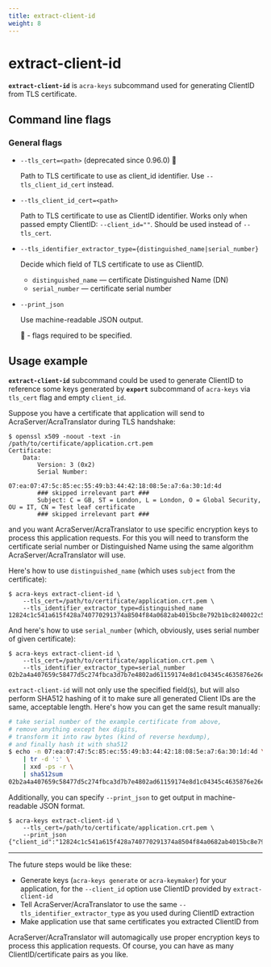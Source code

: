 ```yaml
---
title: extract-client-id
weight: 8
---
```


# extract-client-id

**`extract-client-id`** is `acra-keys` subcommand used for generating ClientID from TLS certificate.

## Command line flags

### General flags

* `--tls_cert=<path>` (deprecated since 0.96.0) 🔴

  Path to TLS certificate to use as client_id identifier.
  Use `--tls_client_id_cert` instead.

* `--tls_client_id_cert=<path>`

  Path to TLS certificate to use as ClientID identifier. Works only when passed empty ClientID: `--client_id=""`.
  Should be used instead of `--tls_cert`.

* `--tls_identifier_extractor_type={distinguished_name|serial_number}`

  Decide which field of TLS certificate to use as ClientID.

    * `distinguished_name` — certificate Distinguished Name (DN)
    * `serial_number` — certificate serial number

* `--print_json`

  Use machine-readable JSON output.


  🔴 - flags required to be specified.


## Usage example

**`extract-client-id`** subcommand could be used to generate ClientID to reference some keys generated by **`export`**
subcommand of `acra-keys` via `tls_cert` flag and empty `client_id`.

Suppose you have a certificate that application will send to AcraServer/AcraTranslator during TLS handshake:
```
$ openssl x509 -noout -text -in /path/to/certificate/application.crt.pem
Certificate:
    Data:
        Version: 3 (0x2)
        Serial Number:
            07:ea:07:47:5c:85:ec:55:49:b3:44:42:18:08:5e:a7:6a:30:1d:4d
        ### skipped irrelevant part ###
        Subject: C = GB, ST = London, L = London, O = Global Security, OU = IT, CN = Test leaf certificate
        ### skipped irrelevant part ###
```
and you want AcraServer/AcraTranslator to use specific encryption keys to process this application requests.
For this you will need to transform the certificate serial number or Distinguished Name using the same algorithm AcraServer/AcraTranslator will use.

Here's how to use `distinguished_name` (which uses `subject` from the certificate):
```
$ acra-keys extract-client-id \
    --tls_cert=/path/to/certificate/application.crt.pem \
    --tls_identifier_extractor_type=distinguished_name
12824c1c541a615f428a740770291374a8504f84a0682ab4015bc8e792b1bc8240022c5c9faa8c2111e0076b3b929148f4b801414413edaa800cb42492c20cf7
```

And here's how to use `serial_number` (which, obviously, uses serial number of given certificate):
```
$ acra-keys extract-client-id \
    --tls_cert=/path/to/certificate/application.crt.pem \
    --tls_identifier_extractor_type=serial_number
02b2a4a407659c58477d5c274fbca3d7b7e4802ad61159174e8d1c04345c4635876e26eef3ceb2d8041a821f11eafe38177d432db25377ac6e15c27d8936a1a3
```

`extract-client-id` will not only use the specified field(s), but will also perform SHA512 hashing of it to make sure
all generated Client IDs are the same, acceptable length.
Here's how you can get the same result manually:
```sh
# take serial number of the example certificate from above,
# remove anything except hex digits,
# transform it into raw bytes (kind of reverse hexdump),
# and finally hash it with sha512
$ echo -n 07:ea:07:47:5c:85:ec:55:49:b3:44:42:18:08:5e:a7:6a:30:1d:4d \
    | tr -d ':' \
    | xxd -ps -r \
    | sha512sum
02b2a4a407659c58477d5c274fbca3d7b7e4802ad61159174e8d1c04345c4635876e26eef3ceb2d8041a821f11eafe38177d432db25377ac6e15c27d8936a1a3
```

Additionally, you can specify `--print_json` to get output in machine-readable JSON format.

```
$ acra-keys extract-client-id \
    --tls_cert=/path/to/certificate/application.crt.pem \
    --print_json
{"client_id":"12824c1c541a615f428a740770291374a8504f84a0682ab4015bc8e792b1bc8240022c5c9faa8c2111e0076b3b929148f4b801414413edaa800cb42492c20cf7"}
```

---

The future steps would be like these:
* Generate keys (`acra-keys generate` or `acra-keymaker`) for your application,
  for the `--client_id` option use ClientID provided by `extract-client-id`
* Tell AcraServer/AcraTranslator to use the same `--tls_identifier_extractor_type` as you used during ClientID extraction
* Make application use that same certificates you extracted ClientID from

AcraServer/AcraTranslator will automagically use proper encryption keys to process this application requests.
Of course, you can have as many ClientID/certificate pairs as you like.
